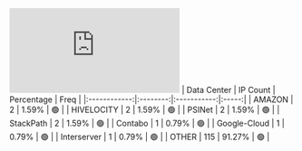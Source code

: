 ![Diagramm](https://github.com/obajay/StateSync-snapshots/blob/main/Projects/Uptick/1/README.md)
| Data Center | IP Count | Percentage | Freq |
|:------------:|:--------:|:-----------:|:-----:|
| AMAZON | 2 | 1.59% | 🟢 |
| HIVELOCITY | 2 | 1.59% | 🟢 |
| PSINet | 2 | 1.59% | 🟢 |
| StackPath | 2 | 1.59% | 🟢 |
| Contabo | 1 | 0.79% | 🟢 |
| Google-Cloud | 1 | 0.79% | 🟢 |
| Interserver | 1 | 0.79% | 🟢 |
| OTHER | 115 | 91.27% | 🟢 |